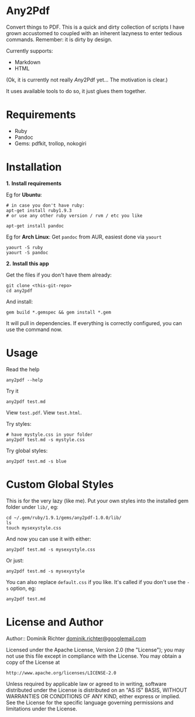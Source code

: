 Any2Pdf
========

Convert things to PDF. This is a quick and dirty collection of scripts I have grown accustomed to coupled with an inherent lazyness to enter tedious commands. Remember: it is dirty by design.

Currently supports:

* Markdown
* HTML

(Ok, it is currently not really *Any*2Pdf yet... The motivation is clear.)

It uses available tools to do so, it just glues them together.

Requirements
============

* Ruby
* Pandoc
* Gems: pdfkit, trollop, nokogiri

Installation
============

**1.** **Install requirements**

Eg for **Ubuntu**:

    # in case you don't have ruby:
    apt-get install ruby1.9.3
    # or use any other ruby version / rvm / etc you like

    apt-get install pandoc

Eg for **Arch Linux**: Get `pandoc` from AUR, easiest done via `yaourt`

    yaourt -S ruby
    yaourt -S pandoc

**2.** **Install this app**

Get the files if you don't have them already:

    git clone <this-git-repo>
    cd any2pdf

And install:

    gem build *.gemspec && gem install *.gem

It will pull in dependencies. If everything is correctly configured, you can use the command now.

Usage
=====

Read the help

    any2pdf --help

Try it

    any2pdf test.md

View `test.pdf`. View `test.html`.

Try styles:

    # have mystyle.css in your folder
    any2pdf test.md -s mystyle.css

Try global styles:

    any2pdf test.md -s blue


Custom Global Styles
====================

This is for the very lazy (like me). Put your own styles into the installed gem folder under `lib/`, eg:

    cd ~/.gem/ruby/1.9.1/gems/any2pdf-1.0.0/lib/
    ls
    touch mysexystyle.css

And now you can use it with either:

    any2pdf test.md -s mysexystyle.css

Or just:

    any2pdf test.md -s mysexystyle

You can also replace `default.css` if you like. It's called if you don't use the `-s` option, eg:

    any2pdf test.md


License and Author
==================
Author:: Dominik Richter <dominik.richter@googlemail.com>

Licensed under the Apache License, Version 2.0 (the "License");
you may not use this file except in compliance with the License.
You may obtain a copy of the License at

    http://www.apache.org/licenses/LICENSE-2.0

Unless required by applicable law or agreed to in writing, software
distributed under the License is distributed on an "AS IS" BASIS,
WITHOUT WARRANTIES OR CONDITIONS OF ANY KIND, either express or implied.
See the License for the specific language governing permissions and
limitations under the License.
